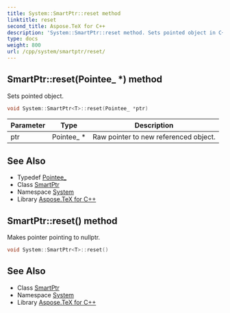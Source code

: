 ```yaml
---
title: System::SmartPtr::reset method
linktitle: reset
second_title: Aspose.TeX for C++
description: 'System::SmartPtr::reset method. Sets pointed object in C++.'
type: docs
weight: 800
url: /cpp/system/smartptr/reset/
---
```

## SmartPtr::reset(Pointee_ *) method


Sets pointed object.

```cpp
void System::SmartPtr<T>::reset(Pointee_ *ptr)
```


| Parameter | Type | Description |
| --- | --- | --- |
| ptr | Pointee_ * | Raw pointer to new referenced object. |

## See Also

* Typedef [Pointee_](../pointee_/)
* Class [SmartPtr](../)
* Namespace [System](../../)
* Library [Aspose.TeX for C++](../../../)
## SmartPtr::reset() method


Makes pointer pointing to nullptr.

```cpp
void System::SmartPtr<T>::reset()
```

## See Also

* Class [SmartPtr](../)
* Namespace [System](../../)
* Library [Aspose.TeX for C++](../../../)
